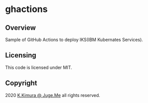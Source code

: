 # ghactions

## Overview

Sample of GitHub Actions to deploy IKS(IBM Kubernates Services).


## Licensing

This code is licensed under MIT.


## Copyright

2020 [K.Kimura @ Juge.Me](https://github.com/dotnsf) all rights reserved.
